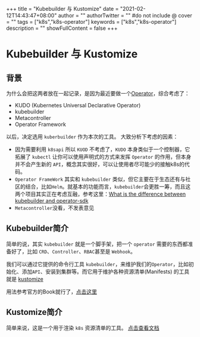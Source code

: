 +++
title = "Kubebuilder 与 Kustomize"
date = "2021-02-12T14:43:47+08:00"
author = ""
authorTwitter = "" #do not include @
cover = ""
tags = ["k8s","k8s-operator"]
keywords = ["k8s","k8s-operator"]
description = ""
showFullContent = false
+++

# Kubebuilder 与 Kustomize
## 背景
为什么会把这两者放在一起记录，是因为最近要做一个[Operator](https://kubernetes.io/docs/concepts/extend-kubernetes/operator/)，综合考虑了：
- KUDO (Kubernetes Universal Declarative Operator)
- kubebuilder
- Metacontroller
- Operator Framework

以后，决定选用 `kuberbuilder` 作为本次的工具。
大致分析下考虑的因素：
- 因为需要利用 `k8sapi` 所以 `KUOD` 不考虑了，`KUDO` 本身类似于一个控制器，它拓展了 `kubectl` 让你可以使用声明式的方式来发挥 `Operator` 的作用，但本身并不会产生新的 `API`，概念其实很好，可以让使用者尽可能少的接触k8s的代码。
- `Operator FrameWork` 其实和 `kubebuilder` 类似，但它主要在于生态还有与社区的结合，比如`Helm`。就基本的功能而言，`kubebuilder`会更胜一筹，而且这两个项目其实正在考虑互融，参考这里：[What is the difference between kubebuilder and operator-sdk](https://github.com/operator-framework/operator-sdk/issues/1758)
- `Metacontroller`没看，不发表意见


## Kubebuilder简介
简单的说，其实 `kubebuilder` 就是一个脚手架，把一个 `operator` 需要的东西都准备好了，比如 `CRD`、`Controller`、`RBAC`甚至是 `Webhook`。

我们可以通过它提供的命令行工具 `kubebuilder`，来维护我们的`Operator`，比如初始化、添加`API`、安装到集群等。而它用于维护各种资源清单(Manifests) 的工具就是 [kustomize](https://github.com/kubernetes-sigs/kustomize)

用法参考官方的Book就行了，[点击这里](https://book.kubebuilder.io/)

## Kustomize简介
简单来说，这是一个用于渲染 `k8s` 资源清单的工具。
[点击查看文档](https://github.com/kubernetes-sigs/kustomize/tree/master/docs)